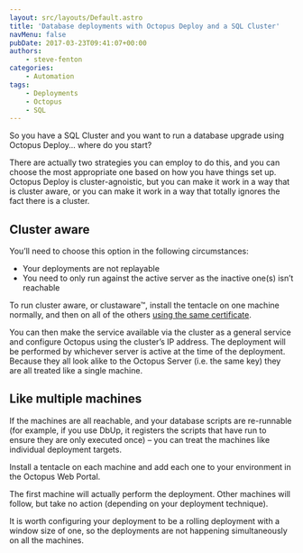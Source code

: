 ```yaml
---
layout: src/layouts/Default.astro
title: 'Database deployments with Octopus Deploy and a SQL Cluster'
navMenu: false
pubDate: 2017-03-23T09:41:07+00:00
authors:
    - steve-fenton
categories:
    - Automation
tags:
    - Deployments
    - Octopus
    - SQL
---
```


So you have a SQL Cluster and you want to run a database upgrade using Octopus Deploy… where do you start?

There are actually two strategies you can employ to do this, and you can choose the most appropriate one based on how you have things set up. Octopus Deploy is cluster-agnoistic, but you can make it work in a way that is cluster aware, or you can make it work in a way that totally ignores the fact there is a cluster.

## Cluster aware

You’ll need to choose this option in the following circumstances:

- Your deployments are not replayable
- You need to only run against the active server as the inactive one(s) isn’t reachable

To run cluster aware, or clustaware™, install the tentacle on one machine normally, and then on all of the others [using the same certificate](https://octopus.com/docs/how-to/export-and-import-tentacle-certificates-without-a-profile).

You can then make the service available via the cluster as a general service and configure Octopus using the cluster’s IP address. The deployment will be performed by whichever server is active at the time of the deployment. Because they all look alike to the Octopus Server (i.e. the same key) they are all treated like a single machine.

## Like multiple machines

If the machines are all reachable, and your database scripts are re-runnable (for example, if you use DbUp, it registers the scripts that have run to ensure they are only executed once) – you can treat the machines like individual deployment targets.

Install a tentacle on each machine and add each one to your environment in the Octopus Web Portal.

The first machine will actually perform the deployment. Other machines will follow, but take no action (depending on your deployment technique).

It is worth configuring your deployment to be a rolling deployment with a window size of one, so the deployments are not happening simultaneously on all the machines.